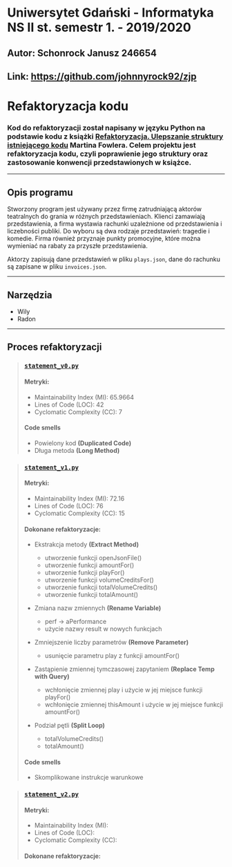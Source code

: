 Uniwersytet Gdański - Informatyka NS II st. semestr 1. - 2019/2020
=
Autor: Schonrock Janusz 246654
-
Link: https://github.com/johnnyrock92/zjp
-
# Refaktoryzacja kodu
### Kod do refaktoryzacji został napisany w języku Python na podstawie kodu z książki [Refaktoryzacja. Ulepszanie struktury istniejącego kodu](https://martinfowler.com/books/refactoring.html) Martina Fowlera. Celem projektu jest refaktoryzacja kodu, czyli poprawienie jego struktury oraz zastosowanie konwencji przedstawionych w książce.

---
## Opis programu
Stworzony program jest używany przez firmę zatrudniającą aktorów teatralnych do grania w różnych przedstawieniach. Klienci zamawiają przedstawienia, a firma wystawia rachunki uzależnione od przedstawienia i liczebności publiki. Do wyboru są dwa rodzaje przedstawień: tragedie i komedie. Firma również przyznaje punkty promocyjne, które można wymieniać na rabaty za przyszłe przedstawienia.

Aktorzy zapisują dane przedstawień w pliku ```plays.json```, dane do rachunku są zapisane w pliku ```invoices.json```.

---

## Narzędzia
+ Wily
+ Radon
---
## Proces refaktoryzacji
>### [```statement_v0.py```](https://github.com/johnnyrock92/zjp/blob/master/statement_v0.py)
>#### Metryki:
>+ Maintainability Index (MI): 65.9664
>+ Lines of Code (LOC): 42
>+ Cyclomatic Complexity (CC): 7
>
>#### Code smells
>+ Powielony kod **(Duplicated Code)**
>+ Długa metoda **(Long Method)**


>### [```statement_v1.py```](https://github.com/johnnyrock92/zjp/blob/master/statement_v1.py)
>#### Metryki:
>+ Maintainability Index (MI): 72.16
>+ Lines of Code (LOC): 76
>+ Cyclomatic Complexity (CC): 15
>
>#### Dokonane refaktoryzacje:
> + Ekstrakcja metody **(Extract Method)**
>    - utworzenie funkcji openJsonFile()
>    - utworzenie funkcji amountFor()
>    - utworzenie funkcji playFor()
>    - utworzenie funkcji volumeCreditsFor()
>    - utworzenie funkcji totalVolumeCredits()
>    - utworzenie funkcji totalAmount()
>
> + Zmiana nazw zmiennych **(Rename Variable)**
>    - perf -> aPerformance
>    - użycie nazwy result w nowych funkcjach
>
> + Zmniejszenie liczby parametrów **(Remove Parameter)**
>    - usunięcie parametru play z funkcji amountFor()
>
> + Zastąpienie zmiennej tymczasowej zapytaniem **(Replace Temp with Query)**
>    - wchłonięcie zmiennej play i użycie w jej miejsce funkcji playFor()
>    - wchłonięcie zmiennej thisAmount i użycie w jej miejsce funkcji amountFor()
> + Podział pętli **(Split Loop)**
>   - totalVolumeCredits()
>   - totalAmount()
>
>#### Code smells
> + Skomplikowane instrukcje warunkowe

>### [```statement_v2.py```](https://github.com/johnnyrock92/zjp/blob/master/statement_v2.py)
>#### Metryki:
> + Maintainability Index (MI):
> + Lines of Code (LOC):
> + Cyclomatic Complexity (CC):
>
>#### Dokonane refaktoryzacje: